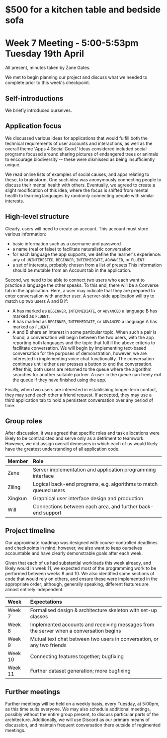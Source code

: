 # $500 for a kitchen table and bedside sofa
# Week 7 Meeting - 5:00-5:53pm Tuesday 19th April

All present, minutes taken by Zane Gates.

We met to begin planning our project and discuss what we needed to complete prior to this week's checkpoint.

## Self-introductions

We briefly introduced ourselves.

## Application focus

We discussed various ideas for applications that would fulfill both the technical requirements of user accounts and interactions, as well as the overall theme 'Apps 4 Social Good.' Ideas considered included social programs focused around sharing pictures of endangered trees or animals to encourage biodiversity -- these were dismissed as being insufficiently unique.

We read online lists of examples of social causes, and apps relating to these, to brainstorm. One such idea was anonymously connecting people to discuss their mental health with others. Eventually, we agreed to create a slight modification of this idea, where the focus is shifted from mental health to learning languages by randomly connecting people with similar interests.

## High-level structure

Clearly, users will need to create an account. This account must store various information:
- basic information such as a username and password
- a name (real or false) to facilitate naturalistic conversation
- for each language the app supports, we define the learner's experience: any of `UNINTERESTED`, `BEGINNER`, `INTERMEDIATE`, `ADVANCED`, or `FLUENT`.
- a set of interests, probably chosen from a list of presets
This information should be mutable from an Account tab in the application.

Second, we need to be able to connect two users who each want to practice a language the other speaks. To this end, there will be a Converse tab in the application. Here, a user may indicate that they are prepared to enter conversation with another user. A server-side application will try to match up two users A and B if:
- A has marked as `BEGINNER`, `INTERMEDIATE`, or `ADVANCED` a language B has marked as `FLUENT`.
- B has marked as `BEGINNER`, `INTERMEDIATE`, or `ADVANCED` a language A has marked as `FLUENT`.
- A and B share an interest in some particular topic.
When such a pair is found, a conversation will begin between the two users, with the app reporting both languages and the topic that fulfill the above criteria to facilitate conversation. We will begin by implementing text-based conversation for the purposes of demonstration, however, we are interested in implementing voice chat functionality.
The conversation continues until either user presses a button to end the conversation. After this, both users are returned to the queue where the algorithm searches for another suitable partner. A user in the queue can freely exit the queue if they have finished using the app.

Finally, when two users are interested in establishing longer-term contact, they may send each other a friend request. If accepted, they may use a third application tab to hold a persistent conversation over any period of time.

## Group roles

After discussion, it was agreed that specific roles and task allocations were likely to be contradicted and serve only as a detriment to teamwork. However, we did assign overall demesnes in which each of us would likely have the greatest understanding of all application code.

| Member | Role |
| :--- | :--- |
| Zane | Server implementation and application programming interface |
| Ziling | Logical back-end programs, e.g. algorithms to match queued users |
| Xingkun | Graphical user interface design and production |
| Will | Connections between each area, and further back-end support |

## Project timeline

Our approximate roadmap was designed with course-controlled deadlines and checkpoints in mind; however, we also want to keep ourselves accountable and have clearly demonstrable goals after each week.

Given that each of us had substantial workloads this week already, and likely would in week 11, we expected most of the programming work to be performed between weeks 8 and 10. We also identified some sections of code that would rely on others, and ensure these were implemented in the appropriate order; although, generally speaking, different features are almost entirely independent.

| Week | Expectations |
| :--- | :--- |
| Week 7 | Formalised design & architecture skeleton with set-up classes |
| Week 8 | Implemented accounts and receiving messages from the server when a conversation begins |
| Week 9 | Mutual text chat between two users in conversation, or any two friends |
| Week 10| Connecting features together; bugfixing |
| Week 11| Further dataset generation; more bugfixing |

## Further meetings

Further meetings will be held on a weekly basis, every Tuesday, at 5:00pm, as this time suits everyone. We may also schedule additional meetings, possibly without the entire group present, to discuss particular parts of the architecture. Additionally, we will use Discord as our primary means of discussion, and maintain frequent conversation there outside of regimented meetings.
